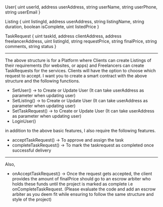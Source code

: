 User{
uint userId,
address userAddress,
string userName,
string userPhone,
string userEmail 
}

Listing {
uint listingId,
address userAddress,
string listingName,
string duration,
boolean isComplete,
uint listedPrice
}

TaskRequest {
uint taskId,
address clientAddress,
address freelancerAddress,
uint listingId,
string requestPrice,
string finalPrice,
string comments,
string status
}


----
The above structure is for a Platform where Clients can create Listings of their requirements (for websites, or apps) and Freelancers can create TaskRequests for the services. Clients will have the option to choose which request to accept. I want you to create a smart contract with the above structure and the following functions.

- SetUser() -> to Create or Update User (It can take userAddress as parameter when updating user) 
- SetListing() -> to Create or Update User (It can take userAddress as parameter when updating user) 
- SetTaskRequest() -> to Create or Update User (It can take userAddress as parameter when updating user) 
- LoginUser()

in addition to the above basic features, I also require the following features.

- acceptTaskRequest() -> To approve and assign the task 
- completeTaskRequest() -> To mark the taskrequest as completed once successful delivery

___
Also,

- onAcceptTaskRequest() -> Once the request gets accepted, the client provides the amount of finalPrice should go to an escrow arbiter who holds these funds until the project is marked as complete i.e onCompleteTaskRequest. (Please evaluate the code and add an escrow arbiter as you deem fit while ensuring to follow the same structure and style of the project)
